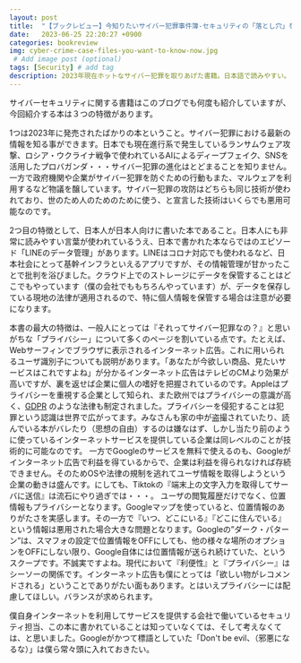 ```yaml
---
layout: post
title:  "【ブックレビュー】今知りたいサイバー犯罪事件簿-セキュリティの「落とし穴」を示す15の事件-"
date:   2023-06-25 22:20:27 +0900
categories: bookreview
img: cyber-​​crime-case-files-you-want-to-know-now.jpg
 # Add image post (optional)
tags: [Security] # add tag
description: 2023年現在ホットなサイバー犯罪を取りあげた書籍。日本語で読みやすい。
---
```


サイバーセキュリティに関する書籍はこのブログでも何度も紹介していますが、今回紹介する本は３つの特徴があります。

1つは2023年に発売されたばかりの本ということ。サイバー犯罪における最新の情報を知る事ができます。日本でも現在進行系で発生しているランサムウェア攻撃、ロシア・ウクライナ戦争で使われているAIによるディープフェイク、SNSを活用したプロバガンダ・・・サイバー犯罪の進化はとどまることを知りません。一方で政府機関や企業がサイバー犯罪を防ぐための行動もまた、マルウェアを利用するなど物議を醸しています。サイバー犯罪の攻防はどちらも同じ技術が使われており、世のため人のためのために使う、と宣言した技術はいくらでも悪用可能なのです。

2つ目の特徴として、日本人が日本人向けに書いた本であること。日本人にも非常に読みやすい言葉が使われているうえ、日本で書かれた本ならではのエピソード「LINEのデータ管理」があります。LINEはコロナ対応でも使われるなど、日本社会にとって基幹インフラといえるアプリですが、その情報管理が甘かったことで批判を浴びました。クラウド上でのストレージにデータを保管することはどこでもやっています（僕の会社でももちろんやっています）が、データを保存している現地の法律が適用されるので、特に個人情報を保管する場合は注意が必要になります。

本書の最大の特徴は、一般人にとっては『それってサイバー犯罪なの？』と思いがちな「プライバシー」について多くのページを割いている点です。たとえば、Webサーフィンでブラウザに表示されるインターネット広告。これに用いられるユーザ識別子についても説明があります。「あなたが今欲しい商品、見たいサービスはこれですよね」が分かるインターネット広告はテレビのCMより効果が高いですが、裏を返せば企業に個人の嗜好を把握されているのです。Appleはプライバシーを重視する企業として知られ、また欧州ではプライバシーの意識が高く、[GDPR](https://www.ppc.go.jp/enforcement/infoprovision/EU/) のような法律も制定されました。プライバシーを侵犯することは犯罪という認識は世界で広がってます。みなさんも家の中が盗撮されていたり、読んでいる本がバレたり（思想の自由）するのは嫌なはず、しかし当たり前のように使っているインターネットサービスを提供している企業は同レベルのことが技術的に可能なのです。
一方でGoogleのサービスを無料で使えるのも、Googleがインターネット広告で利益を得ているからで、企業は利益を得られなければ存続できません。そのためOSや法律の規制を逃れてユーザ情報を取得しようという企業の動きは盛んです。にしても、Tiktokの『端末上の文字入力を取得してサーバに送信』は流石にやり過ぎでは・・・。
ユーザの閲覧履歴だけでなく、位置情報もプライバシーとなります。Googleマップを使っていると、位置情報のありがたさを実感します。その一方で『いつ、どこにいる』『どこに住んでいる』という情報は悪用された場合大きな問題となります。Googleの”ダーク・パターン”は、スマフォの設定で位置情報をOFFにしても、他の様々な場所のオプションをOFFにしない限り、Google自体には位置情報が送られ続けていた、というスクープです。不誠実ですよね。現代において『利便性』と『プライバシー』はシーソーの関係です。インターネット広告も僕にとっては「欲しい物がレコメンドされる」ということでありがたい面もあります。とはいえプライバシーには配慮してほしい。バランスが求められます。

僕自身インターネットを利用してサービスを提供する会社で働いているセキュリティ担当、この本に書かれていることは知っていなくては、そして考えなくては、と思いました。Googleがかつて標語としていた「Don't be evil、（邪悪になるな）」は僕ら常々頭に入れておきたい。